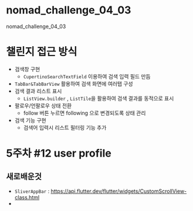 # nomad_challenge_04_03
nomad_challenge_04_03

# 챌린지 접근 방식 
- 검색창 구현
  -  `CupertinoSearchTextField` 이용하여 검색 입력 필드 만듬 
- `TabBar&TabBarView` 활용하여 검색 화면에 여러탭 구성 
-  검색 결과 리스트 표시 
   - `ListView.builder` , `ListTile`을 활용하여 검색 결과를 동적으로 표시 
- 팔로우/언팔로우 상태 전환 
    - follow 버튼 누르면 following 으로 변경되도록 상태 관리 
- 검색 기능 구현 
  -  검색어 입력시 리스트 필터링 기능 추가 

# 5주차 #12 user profile 
 ## 새로배운것 
 -  `SliverAppBar` : https://api.flutter.dev/flutter/widgets/CustomScrollView-class.html
 - 